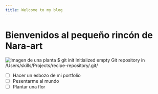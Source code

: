 ```yaml
---
title: Welcome to my blog
---
```

# Bienvenidos al pequeño rincón de Nara-art
![Imagen de una planta](https://www.splitshire.com/wp-content/uploads/2021/10/SplitShire-21-1737-uai-1440x960.jpg)
$ git init
Initialized empty Git repository in /Users/skills/Projects/recipe-repository/.git/
 - [ ] Hacer un esbozo de mi portfolio
 - [ ] Pesentarme al mundo
 - [ ] Plantar una flor
